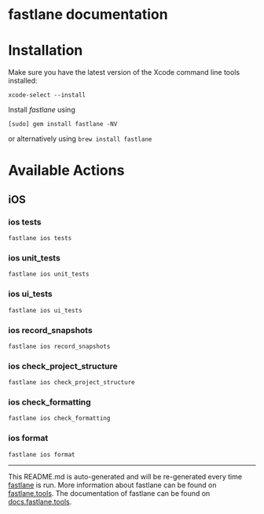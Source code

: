 fastlane documentation
================
# Installation

Make sure you have the latest version of the Xcode command line tools installed:

```
xcode-select --install
```

Install _fastlane_ using
```
[sudo] gem install fastlane -NV
```
or alternatively using `brew install fastlane`

# Available Actions
## iOS
### ios tests
```
fastlane ios tests
```

### ios unit_tests
```
fastlane ios unit_tests
```

### ios ui_tests
```
fastlane ios ui_tests
```

### ios record_snapshots
```
fastlane ios record_snapshots
```

### ios check_project_structure
```
fastlane ios check_project_structure
```

### ios check_formatting
```
fastlane ios check_formatting
```

### ios format
```
fastlane ios format
```


----

This README.md is auto-generated and will be re-generated every time [fastlane](https://fastlane.tools) is run.
More information about fastlane can be found on [fastlane.tools](https://fastlane.tools).
The documentation of fastlane can be found on [docs.fastlane.tools](https://docs.fastlane.tools).
